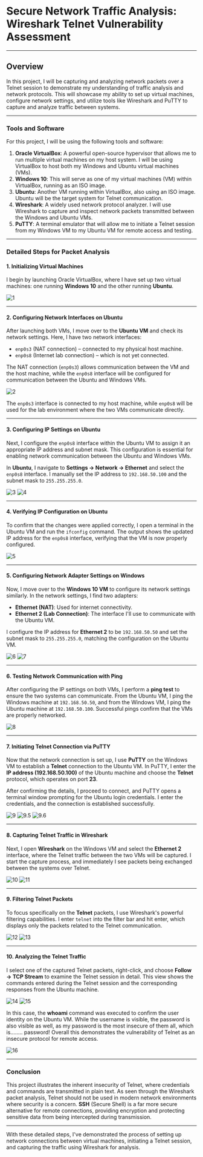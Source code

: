 # Secure Network Traffic Analysis: Wireshark Telnet Vulnerability Assessment

---

## Overview

In this project, I will be capturing and analyzing network packets over a Telnet session to demonstrate my understanding of traffic analysis and network protocols. This will showcase my ability to set up virtual machines, configure network settings, and utilize tools like Wireshark and PuTTY to capture and analyze traffic between systems.

---

### Tools and Software

For this project, I will be using the following tools and software:

1. **Oracle VirtualBox**: A powerful open-source hypervisor that allows me to run multiple virtual machines on my host system. I will be using VirtualBox to host both my Windows and Ubuntu virtual machines (VMs).
2. **Windows 10**: This will serve as one of my virtual machines (VM) within VirtualBox, running as an ISO image.
3. **Ubuntu**: Another VM running within VirtualBox, also using an ISO image. Ubuntu will be the target system for Telnet communication.
4. **Wireshark**: A widely used network protocol analyzer. I will use Wireshark to capture and inspect network packets transmitted between the Windows and Ubuntu VMs.
5. **PuTTY**: A terminal emulator that will allow me to initiate a Telnet session from my Windows VM to my Ubuntu VM for remote access and testing.

---

### Detailed Steps for Packet Analysis

#### 1. Initializing Virtual Machines

I begin by launching Oracle VirtualBox, where I have set up two virtual machines: one running **Windows 10** and the other running **Ubuntu**. 

![1](https://imgur.com/MnAcRLX.png)

---

#### 2. Configuring Network Interfaces on Ubuntu

After launching both VMs, I move over to the **Ubuntu VM** and check its network settings. Here, I have two network interfaces: 
- `enp0s3` (NAT connection) – connected to my physical host machine.
- `enp0s8` (Internet lab connection) – which is not yet connected.

The NAT connection (`enp0s3`) allows communication between the VM and the host machine, while the `enp0s8` interface will be configured for communication between the Ubuntu and Windows VMs.

![2](https://imgur.com/uM4fsMW.png)

The `enp0s3` interface is connected to my host machine, while `enp0s8` will be used for the lab environment where the two VMs communicate directly.

---

#### 3. Configuring IP Settings on Ubuntu

Next, I configure the `enp0s8` interface within the Ubuntu VM to assign it an appropriate IP address and subnet mask. This configuration is essential for enabling network communication between the Ubuntu and Windows VMs.

In **Ubuntu**, I navigate to **Settings → Network → Ethernet** and select the `enp0s8` interface. I manually set the IP address to `192.168.50.100` and the subnet mask to `255.255.255.0`.

![3](https://imgur.com/pkPxnRR.png)
![4](https://imgur.com/aZ7seoL.png)

---

#### 4. Verifying IP Configuration on Ubuntu

To confirm that the changes were applied correctly, I open a terminal in the Ubuntu VM and run the `ifconfig` command. The output shows the updated IP address for the `enp0s8` interface, verifying that the VM is now properly configured.

![5](https://imgur.com/dADKQ19.png)

---

#### 5. Configuring Network Adapter Settings on Windows

Now, I move over to the **Windows 10 VM** to configure its network settings similarly. In the network settings, I find two adapters:
- **Ethernet (NAT)**: Used for internet connectivity.
- **Ethernet 2 (Lab Connection)**: The interface I'll use to communicate with the Ubuntu VM.

I configure the IP address for **Ethernet 2** to be `192.168.50.50` and set the subnet mask to `255.255.255.0`, matching the configuration on the Ubuntu VM.

![6](https://imgur.com/FPtzaGz.png)
![7](https://imgur.com/VfcJNtm.png)

---

#### 6. Testing Network Communication with Ping

After configuring the IP settings on both VMs, I perform a **ping test** to ensure the two systems can communicate. From the Ubuntu VM, I ping the Windows machine at `192.168.50.50`, and from the Windows VM, I ping the Ubuntu machine at `192.168.50.100`. Successful pings confirm that the VMs are properly networked.

![8](https://imgur.com/0LNeOHZ.png)

---

#### 7. Initiating Telnet Connection via PuTTY

Now that the network connection is set up, I use **PuTTY** on the Windows VM to establish a **Telnet** connection to the Ubuntu VM. In PuTTY, I enter the **IP address (192.168.50.100)** of the Ubuntu machine and choose the **Telnet** protocol, which operates on port **23**.

After confirming the details, I proceed to connect, and PuTTY opens a terminal window prompting for the Ubuntu login credentials. I enter the credentials, and the connection is established successfully.

![9](https://imgur.com/IDNKgW9.png)
![9.5](https://imgur.com/jBcDfR6.png)
![9.6](https://imgur.com/IK3c2JX.png)

---

#### 8. Capturing Telnet Traffic in Wireshark

Next, I open **Wireshark** on the Windows VM and select the **Ethernet 2** interface, where the Telnet traffic between the two VMs will be captured. I start the capture process, and immediately I see packets being exchanged between the systems over Telnet.

![10](https://imgur.com/8KqxhXT.png)
![11](https://imgur.com/XaUcQXK.png)

---

#### 9. Filtering Telnet Packets

To focus specifically on the **Telnet** packets, I use Wireshark's powerful filtering capabilities. I enter `telnet` into the filter bar and hit enter, which displays only the packets related to the Telnet communication.

![12](https://imgur.com/REhHekw.png)
![13](https://imgur.com/HuvR3zS.png)

---

#### 10. Analyzing the Telnet Traffic

I select one of the captured Telnet packets, right-click, and choose **Follow → TCP Stream** to examine the Telnet session in detail. This view shows the commands entered during the Telnet session and the corresponding responses from the Ubuntu machine.

![14](https://imgur.com/9FoBUdG.png)
![15](https://imgur.com/H5bTH53.png)

In this case, the **whoami** command was executed to confirm the user identity on the Ubuntu VM. While the username is visible, the password is also visible as well, as my password is the most insecure of them all, which is........ password! Overall this demonstrates the vulnerability of Telnet as an insecure protocol for remote access.

![16](https://imgur.com/ZZxuOu8.png)

---

### Conclusion

This project illustrates the inherent insecurity of Telnet, where credentials and commands are transmitted in plain text. As seen through the Wireshark packet analysis, Telnet should not be used in modern network environments where security is a concern. **SSH** (Secure Shell) is a far more secure alternative for remote connections, providing encryption and protecting sensitive data from being intercepted during transmission.

---

With these detailed steps, I've demonstrated the process of setting up network connections between virtual machines, initiating a Telnet session, and capturing the traffic using Wireshark for analysis.






